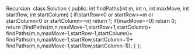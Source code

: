 Recursion
​
class Solution {
public:
int findPaths(int m, int n, int maxMove, int startRow, int startColumn) {
if(startRow<0 or startRow>=m or startColumn<0 or startColumn>=n) return 1;
if(maxMove==0) return 0;
return (findPaths(m,n,maxMove-1,startRow+1,startColumn)+
findPaths(m,n,maxMove-1,startRow-1,startColumn)+
findPaths(m,n,maxMove-1,startRow,startColumn+1)+
findPaths(m,n,maxMove-1,startRow,startColumn-1));
}
};